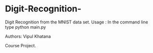 # Digit-Recognition-
Digit Recognition from the MNIST data set. 
Usage : In the command line type python main.py 

Authors: 
Vipul Khatana

Course Project. 
